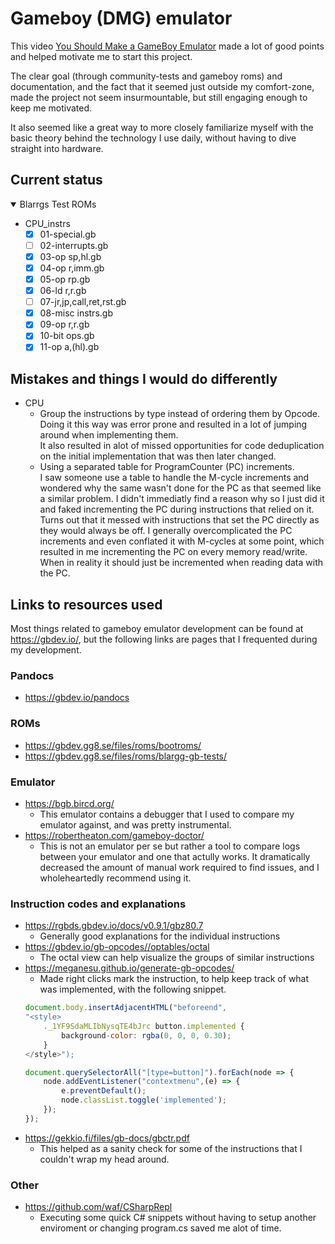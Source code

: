 # Gameboy (DMG) emulator
This video [You Should Make a GameBoy Emulator](https://www.youtube.com/watch?v=hy2yY5a1Z-0) made a lot of good points and helped motivate me to start this project.

The clear goal (through community-tests and gameboy roms) and documentation, and the fact that it seemed just outside my comfort-zone, made the project not seem insurmountable, but still engaging enough to keep me motivated.

It also seemed like a great way to more closely familiarize myself with the basic theory behind the technology I use daily, without having to dive straight into hardware. 

## Current status
<details open>
<summary>Blarrgs Test ROMs</summary>

* CPU_instrs
    - [x] 01-special.gb
    - [ ] 02-interrupts.gb
    - [x] 03-op sp,hl.gb
    - [x] 04-op r,imm.gb
    - [x] 05-op rp.gb
    - [x] 06-ld r,r.gb
    - [ ] 07-jr,jp,call,ret,rst.gb
    - [x] 08-misc instrs.gb
    - [x] 09-op r,r.gb
    - [x] 10-bit ops.gb
    - [x] 11-op a,(hl).gb
</details>


## Mistakes and things I would do differently
* CPU
    * Group the instructions by type instead of ordering them by Opcode.\
    Doing it this way was error prone and resulted in a lot of jumping around when implementing them.\
    It also resulted in alot of missed opportunities for code deduplication on the initial implementation that was then later changed.
    * Using a separated table for ProgramCounter (PC) increments.\
    I saw someone use a table to handle the M-cycle increments and wondered why the same wasn't done for the PC as that seemed like a similar problem. I didn't immediatly find a reason why so I just did it and faked incrementing the PC during instructions that relied on it. Turns out that it messed with instructions that set the PC directly as they would always be off. I generally overcomplicated the PC increments and even conflated it with M-cycles at some point, which resulted in me incrementing the PC on every memory read/write. When in reality it should just be incremented when reading data with the PC.  

## Links to resources used
Most things related to gameboy emulator development can be found at https://gbdev.io/, but the following links are pages that I frequented during my development. 
### Pandocs
* https://gbdev.io/pandocs

### ROMs
* https://gbdev.gg8.se/files/roms/bootroms/
* https://gbdev.gg8.se/files/roms/blargg-gb-tests/

### Emulator
* https://bgb.bircd.org/
    * This emulator contains a debugger that I used to compare my emulator against, and was pretty instrumental.
* https://robertheaton.com/gameboy-doctor/
    * This is not an emulator per se but rather a tool to compare logs between your emulator and one that actully works. It dramatically decreased the amount of manual work required to find issues, and I  wholeheartedly recommend using it.

### Instruction codes and explanations
* https://rgbds.gbdev.io/docs/v0.9.1/gbz80.7
    * Generally good explanations for the individual instructions
* https://gbdev.io/gb-opcodes//optables/octal
    * The octal view can help visualize the groups of similar instructions
* https://meganesu.github.io/generate-gb-opcodes/
    * Made right clicks mark the instruction, to help keep track of what was implemented, with the following snippet.
    ```js
    document.body.insertAdjacentHTML("beforeend",
    "<style>
        ._1YF9SdaMLIbNysqTE4bJrc button.implemented {
            background-color: rgba(0, 0, 0, 0.30);
        }
    </style>");

    document.querySelectorAll("[type=button]").forEach(node => {
        node.addEventListener("contextmenu",(e) => {
            e.preventDefault();
            node.classList.toggle('implemented');
        });  
    });
    ```
* https://gekkio.fi/files/gb-docs/gbctr.pdf
    * This helped as a sanity check for some of the instructions that I couldn't wrap my head around.

### Other
* https://github.com/waf/CSharpRepl
    * Executing some quick C# snippets without having to setup another enviroment or changing program.cs saved me alot of time.